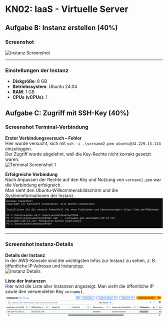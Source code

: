 # KN02: IaaS - Virtuelle Server

## Aufgabe B: Instanz erstellen (40%)

### Screenshot
![Instanz Screenshot]([KN02_Instance.png](https://github.com/michaeleaton212/Modul-346---AWS-Academy-Learner-Lab/blob/main/screen_detail_Kn02.png))

---

### Einstellungen der Instanz

- **Diskgröße**: 8 GB  
- **Betriebssystem**: Ubuntu 24.04  
- **RAM**: 1 GB  
- **CPUs (vCPUs)**: 1  

## Aufgabe C: Zugriff mit SSH-Key (40%)

### Screenshot Terminal-Verbindung

**Erster Verbindungsversuch – Fehler**  
Hier wurde versucht, sich mit `ssh -i .\vorname2.pem ubuntu@34.229.15.133` einzuloggen.  
Der Zugriff wurde abgelehnt, weil die Key-Rechte nicht korrekt gesetzt waren.  
![Terminal Screenshot 1]([terminal1.png](https://github.com/michaeleaton212/Modul-346---AWS-Academy-Learner-Lab/blob/main/terminal1.png))

**Erfolgreiche Verbindung**  
Nach Anpassen der Rechte auf den Key und Nutzung von `vorname1.pem` war die Verbindung erfolgreich.  
Man sieht den Ubuntu-Willkommensbildschirm und die Systeminformationen der Instanz.  
![Terminal Screenshot 2](terminal2.png)

---

### Screenshot Instanz-Details

**Details der Instanz**  
In der AWS-Konsole sind die wichtigsten Infos zur Instanz zu sehen, z. B. öffentliche IP-Adresse und Instanztyp.  
![Instanz Details]([screen_detail_Kn02.png](https://github.com/michaeleaton212/Modul-346---AWS-Academy-Learner-Lab/blob/main/terminal2.png))

**Liste der Instanzen**  
Hier wird die Liste aller Instanzen angezeigt. Man sieht die öffentliche IP sowie den verwendeten Key `vorname1`.  
![Instanz Liste](https://github.com/michaeleaton212/Modul-346---AWS-Academy-Learner-Lab/blob/main/screen3.png)
